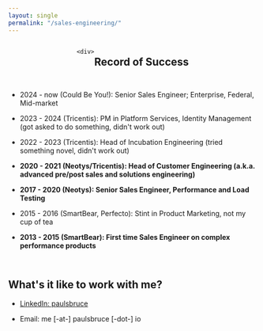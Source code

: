 ```yaml
---
layout: single
permalink: "/sales-engineering/"
---
```


<style type="text/css">
.flex-container {
    display:flex;
    flex-flow: row wrap;
    justify-content: center;
    align-items: flex-start;
    align-content: stretch;
}
.flex-container > div {
    width:400px;
}
@media only screen and (min-width: 600px) {
    .flex-container > div {
        width:48vw;
    }
}
</style>

<div class="flex-container">

    <div>

## Record of Success

- 2024 - now (Could Be You!): Senior Sales Engineer; Enterprise, Federal, Mid-market
- 2023 - 2024 (Tricentis): PM in Platform Services, Identity Management (got asked to do something, didn't work out)
- 2022 - 2023 (Tricentis): Head of Incubation Engineering (tried something novel, didn't work out)
- **2020 - 2021 (Neotys/Tricentis): Head of Customer Engineering (a.k.a. advanced pre/post sales and solutions engineering)**
- **2017 - 2020 (Neotys): Senior Sales Engineer, Performance and Load Testing**
- 2015 - 2016 (SmartBear, Perfecto): Stint in Product Marketing, not my cup of tea
- **2013 - 2015 (SmartBear): First time Sales Engineer on complex performance products**

    </div>

    <div>

## What's it like to work with me?
- [LinkedIn: paulsbruce](https://www.linkedin.com/in/paulsbruce/)
- Email: me [-at-] paulsbruce [-dot-] io

    </div>

</div>